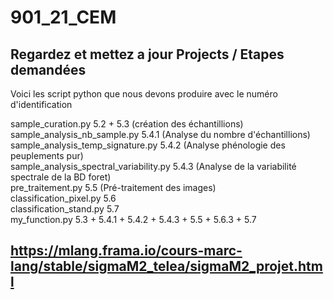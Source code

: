 # 901_21_CEM

## Regardez et mettez a jour Projects / Etapes demandées 

Voici les script python que nous devons produire avec le numéro d'identification

sample_curation.py 5.2 + 5.3 (création des échantillions)  
sample_analysis_nb_sample.py 5.4.1 (Analyse du nombre d'échantillions)  
sample_analysis_temp_signature.py  5.4.2  (Analyse phénologie des peuplements pur)  
sample_analysis_spectral_variability.py  5.4.3  (Analyse de la variabilité spectrale de la BD foret)  
pre_traitement.py   5.5  (Pré-traitement des images)  
classification_pixel.py  5.6  
classification_stand.py  5.7  
my_function.py   5.3 + 5.4.1 + 5.4.2 + 5.4.3 + 5.5 + 5.6.3 + 5.7  

## https://mlang.frama.io/cours-marc-lang/stable/sigmaM2_telea/sigmaM2_projet.html
